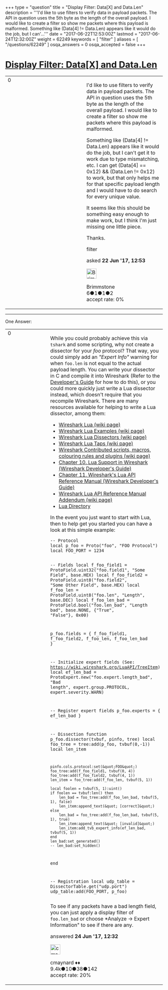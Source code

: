 +++
type = "question"
title = "Display Filter: Data[X] and Data.Len"
description = '''I&#x27;d like to use filters to verify data in payload packets. The API in question uses the 5th byte as the length of the overall payload. I would like to create a filter so show me packets where this payload is malformed. Something like (Data[4] != Data.Len) appears like it would do the job, but I can&#x27;...'''
date = "2017-06-22T12:53:00Z"
lastmod = "2017-06-24T12:32:00Z"
weight = 62249
keywords = [ "filter" ]
aliases = [ "/questions/62249" ]
osqa_answers = 0
osqa_accepted = false
+++

<div class="headNormal">

# [Display Filter: Data\[X\] and Data.Len](/questions/62249/display-filter-datax-and-datalen)

</div>

<div id="main-body">

<div id="askform">

<table id="question-table" style="width:100%;"><colgroup><col style="width: 50%" /><col style="width: 50%" /></colgroup><tbody><tr class="odd"><td style="width: 30px; vertical-align: top"><div class="vote-buttons"><div id="post-62249-score" class="post-score" title="current number of votes">0</div><div id="favorite-count" class="favorite-count"></div></div></td><td><div id="item-right"><div class="question-body"><p>I'd like to use filters to verify data in payload packets. The API in question uses the 5th byte as the length of the overall payload. I would like to create a filter so show me packets where this payload is malformed.</p><p>Something like (Data[4] != Data.Len) appears like it would do the job, but I can't get it to work due to type mismatching, etc. I can get (Data[4] == 0x12) &amp;&amp; (Data.Len != 0x12) to work, but that only helps me for that specific payload length and I would have to do search for every unique value.</p><p>It seems like this should be something easy enough to make work, but I think I'm just missing one little piece.</p><p>Thanks.</p></div><div id="question-tags" class="tags-container tags">filter</div><div id="question-controls" class="post-controls"></div><div class="post-update-info-container"><div class="post-update-info post-update-info-user"><p>asked <strong>22 Jun '17, 12:53</strong></p><img src="https://secure.gravatar.com/avatar/8b1e5c476ea736f8ec6749237752bf98?s=32&amp;d=identicon&amp;r=g" class="gravatar" width="32" height="32" alt="Brimmstone&#39;s gravatar image" /><p>Brimmstone<br />
<span class="score" title="6 reputation points">6</span><span title="1 badges"><span class="badge1">●</span><span class="badgecount">1</span></span><span title="1 badges"><span class="silver">●</span><span class="badgecount">1</span></span><span title="2 badges"><span class="bronze">●</span><span class="badgecount">2</span></span><br />
<span class="accept_rate" title="Rate of the user&#39;s accepted answers">accept rate:</span> <span title="Brimmstone has no accepted answers">0%</span></p></div></div><div id="comments-container-62249" class="comments-container"></div><div id="comment-tools-62249" class="comment-tools"></div><div class="clear"></div><div id="comment-62249-form-container" class="comment-form-container"></div><div class="clear"></div></div></td></tr></tbody></table>

------------------------------------------------------------------------

<div class="tabBar">

<span id="sort-top"></span>

<div class="headQuestions">

One Answer:

</div>

</div>

<span id="62283"></span>

<div id="answer-container-62283" class="answer">

<table style="width:100%;"><colgroup><col style="width: 50%" /><col style="width: 50%" /></colgroup><tbody><tr class="odd"><td style="width: 30px; vertical-align: top"><div class="vote-buttons"><div id="post-62283-score" class="post-score" title="current number of votes">0</div></div></td><td><div class="item-right"><div class="answer-body"><p>While you could probably achieve this via <code>tshark</code> and some scripting, why not create a dissector for your <em>foo</em> protocol? That way, you could simply add an <em>"Expert Info"</em> warning for when <code>foo.len</code> is not equal to the actual payload length. You can write your dissector in C and compile it into Wireshark (Refer to the <a href="https://www.wireshark.org/docs/wsdg_html_chunked/">Developer's Guide</a> for how to do this), or you could more quickly just write a Lua dissector instead, which doesn't require that you recompile Wireshark. There are many resources available for helping to write a Lua dissector, among them:</p><ul><li><a href="https://wiki.wireshark.org/Lua">Wireshark Lua (wiki page)</a></li><li><a href="https://wiki.wireshark.org/Lua/Examples">Wireshark Lua Examples (wiki page)</a></li><li><a href="https://wiki.wireshark.org/Lua/Dissectors">Wireshark Lua Dissectors (wiki page)</a></li><li><a href="https://wiki.wireshark.org/Lua/Taps">Wireshark Lua Taps (wiki page)</a></li><li><a href="https://wiki.wireshark.org/Contrib">Wireshark Contributed scripts, macros, colouring rules and plugins (wiki page)</a></li><li><a href="https://www.wireshark.org/docs/wsdg_html_chunked/wsluarm.html">Chapter 10. Lua Support in Wireshark (Wireshark Developer's Guide)</a></li><li><a href="https://www.wireshark.org/docs/wsdg_html_chunked/wsluarm_modules.html">Chapter 11. Wireshark's Lua API Reference Manual (Wireshark Developer's Guide)</a></li><li><a href="https://wiki.wireshark.org/LuaAPI">Wireshark Lua API Reference Manual Addendum (wiki page)</a></li><li><a href="http://lua-users.org/wiki/LuaDirectory">Lua Directory</a></li></ul><p>In the event you just want to start with Lua, then to help get you started you can have a look at this simple example:</p><pre><code>-- Protocol
local p_foo = Proto(&quot;foo&quot;, &quot;FOO Protocol&quot;)
local FOO_PORT = 1234

-- Fields
local f_foo_field1 = ProtoField.uint32(&quot;foo.field1&quot;, &quot;Some Field&quot;, base.HEX)
local f_foo_field2 = ProtoField.uint8(&quot;foo.field2&quot;, &quot;Some Other Field&quot;, base.HEX)
local f_foo_len = ProtoField.uint8(&quot;foo.len&quot;, &quot;Length&quot;, base.DEC)
local f_foo_len_bad = ProtoField.bool(&quot;foo.len_bad&quot;, &quot;Length bad&quot;, base.NONE, {&quot;True&quot;, &quot;False&quot;}, 0x00)

p_foo.fields = { f_foo_field1, f_foo_field2, f_foo_len, f_foo_len_bad }

-- Initialize expert fields (See: https://wiki.wireshark.org/LuaAPI/TreeItem)
local ef_len_bad = ProtoExpert.new(&quot;foo.expert.length_bad&quot;, &quot;Bad length&quot;,
    expert.group.PROTOCOL, expert.severity.WARN)

-- Register expert fields
p_foo.experts = { ef_len_bad }

-- Dissection
function p_foo.dissector(tvbuf, pinfo, tree)
    local foo_tree = tree:add(p_foo, tvbuf(0,-1))
    local len_item

    pinfo.cols.protocol:set(&quot;FOO&quot;)
    foo_tree:add(f_foo_field1, tvbuf(0, 4))
    foo_tree:add(f_foo_field2, tvbuf(4, 1))
    len_item = foo_tree:add(f_foo_len, tvbuf(5, 1))

    local foolen = tvbuf(5, 1):uint()
    if foolen == tvbuf:len() then
        len_bad = foo_tree:add(f_foo_len_bad, tvbuf(5, 1), false)
        len_item:append_text(&quot; [correct]&quot;)
    else
        len_bad = foo_tree:add(f_foo_len_bad, tvbuf(5, 1), true)
        len_item:append_text(&quot; [invalid]&quot;)
        len_item:add_tvb_expert_info(ef_len_bad, tvbuf(5, 1))
    end
    len_bad:set_generated()
    -- len_bad:set_hidden()
end

-- Registration
local udp_table = DissectorTable.get(&quot;udp.port&quot;)
udp_table:add(FOO_PORT, p_foo)</code></pre><p>To see if any packets have a bad length field, you can just apply a display filter of <code>foo.len_bad</code> or choose *Analyze -&gt; Expert Information" to see if there are any.</p></div><div class="answer-controls post-controls"></div><div class="post-update-info-container"><div class="post-update-info post-update-info-user"><p>answered <strong>24 Jun '17, 12:32</strong></p><img src="https://secure.gravatar.com/avatar/55158e2322c4e365a5e0a4a0ac3fbcef?s=32&amp;d=identicon&amp;r=g" class="gravatar" width="32" height="32" alt="cmaynard&#39;s gravatar image" /><p>cmaynard ♦♦<br />
<span class="score" title="9361 reputation points"><span>9.4k</span></span><span title="10 badges"><span class="badge1">●</span><span class="badgecount">10</span></span><span title="38 badges"><span class="silver">●</span><span class="badgecount">38</span></span><span title="142 badges"><span class="bronze">●</span><span class="badgecount">142</span></span><br />
<span class="accept_rate" title="Rate of the user&#39;s accepted answers">accept rate:</span> <span title="cmaynard has 108 accepted answers">20%</span></p></div></div><div id="comments-container-62283" class="comments-container"></div><div id="comment-tools-62283" class="comment-tools"></div><div class="clear"></div><div id="comment-62283-form-container" class="comment-form-container"></div><div class="clear"></div></div></td></tr></tbody></table>

</div>

<div class="paginator-container-left">

</div>

</div>

</div>

